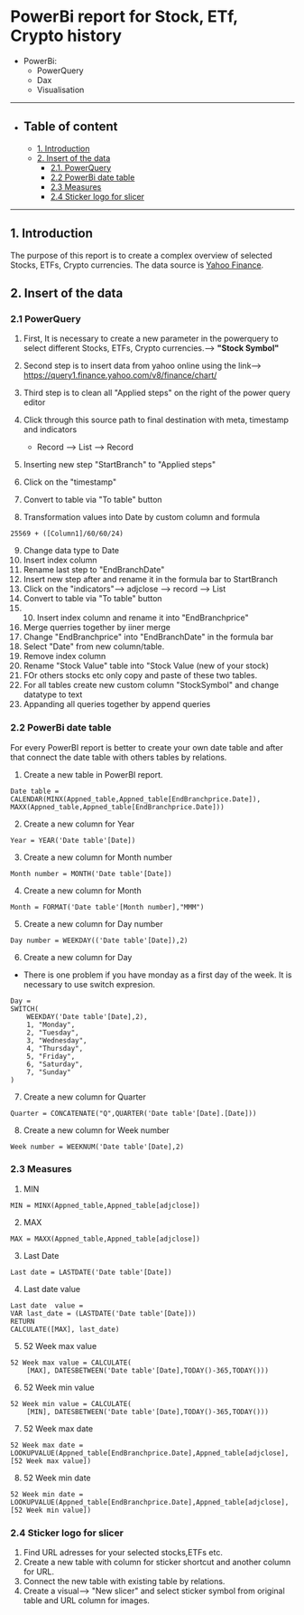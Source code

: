 # PowerBi report for Stock, ETf, Crypto history

- PowerBi:
  - PowerQuery
  - Dax
  - Visualisation

---

- ## Table of content
  - [1. Introduction](#1-introduction)
  - [2. Insert of the data](#2-insert-of-the-data)
    - [2.1. PowerQuery](#21-powerquerry)
    - [2.2 PowerBi date table](#22-powerbi-date-table)
    - [2.3 Measures](#23-measures)
    - [2.4 Sticker logo for slicer](#24-sticker-logo-for-slicer)
---
## 1. Introduction
The purpose of this report is to create a complex overview of selected Stocks, ETFs, Crypto currencies.
The data source is [Yahoo Finance](https://finance.yahoo.com/).
## 2. Insert of the data
### 2.1 PowerQuery
1. First, It is necessary to create a new parameter in the powerquery to select different Stocks, ETFs, Crypto currencies.--> **"Stock Symbol"**

2. Second step is to insert data from yahoo online using the link--> https://query1.finance.yahoo.com/v8/finance/chart/

3. Third step is to clean all "Applied steps" on the right of the power query editor


4. Click through this source path to final destination with meta, timestamp and indicators
   - Record --> List --> Record 

5. Inserting new step "StartBranch" to "Applied steps"
6. Click on the "timestamp"
7. Convert to table via "To table" button
8. Transformation values into Date by custom column and formula
```
25569 + ([Column1]/60/60/24)
```
9. Change data type to Date
10. Insert index column
11. Rename last step to "EndBranchDate"
12. Insert new step after and rename it in the formula bar to StartBranch
13. Click on the "indicators"--> adjclose --> record --> List
14. Convert to table via "To table" button
15. 10. Insert index column and rename it into "EndBranchprice"
16. Merge querries together by iiner merge
17. Change "EndBranchprice" into "EndBranchDate" in the formula bar
18. Select "Date" from new column/table.
19. Remove index column
20. Rename "Stock Value" table into "Stock Value (new of your stock)
21. FOr others stocks etc only copy and paste of these two tables.
22. For all tables create new custom column "StockSymbol" and change datatype to text
23. Appanding all queries together by append queries

### 2.2 PowerBi date table
For every PowerBI report is better to create your own date table and after that connect the date table with others tables by relations.
1. Create a new table in PowerBI report.
```
Date table = CALENDAR(MINX(Appned_table,Appned_table[EndBranchprice.Date]), MAXX(Appned_table,Appned_table[EndBranchprice.Date]))
```
2. Create a new column for Year
```
Year = YEAR('Date table'[Date])
```
3. Create a new column for Month number
```
Month number = MONTH('Date table'[Date])
```
4. Create a new column for Month 
```
Month = FORMAT('Date table'[Month number],"MMM")
```
5. Create a new column for Day number
```
Day number = WEEKDAY(('Date table'[Date]),2)
```
6. Create a new column for Day 
- There is one problem if you have monday as a first day of the week. It is necessary to use switch expresion.
```
Day = 
SWITCH(
    WEEKDAY('Date table'[Date],2),
    1, "Monday",
    2, "Tuesday",
    3, "Wednesday",
    4, "Thursday",
    5, "Friday",
    6, "Saturday",
    7, "Sunday"
)
```
7. Create a new column for Quarter
```
Quarter = CONCATENATE("Q",QUARTER('Date table'[Date].[Date]))
```
8. Create a new column for Week number
```
Week number = WEEKNUM('Date table'[Date],2)
```
### 2.3 Measures
1. MIN
```
MIN = MINX(Appned_table,Appned_table[adjclose])
```
2. MAX
```
MAX = MAXX(Appned_table,Appned_table[adjclose])
```
3. Last Date
```
Last date = LASTDATE('Date table'[Date])
```
4. Last date value
```
Last date  value = 
VAR last_date = (LASTDATE('Date table'[Date]))
RETURN
CALCULATE([MAX], last_date)
```
5. 52 Week max value
```
52 Week max value = CALCULATE(
    [MAX], DATESBETWEEN('Date table'[Date],TODAY()-365,TODAY()))
```
6. 52 Week min value
```
52 Week min value = CALCULATE(
    [MIN], DATESBETWEEN('Date table'[Date],TODAY()-365,TODAY()))
```
7. 52 Week max date
```
52 Week max date = LOOKUPVALUE(Appned_table[EndBranchprice.Date],Appned_table[adjclose],[52 Week max value])
```
8. 52 Week min date
```
52 Week min date = LOOKUPVALUE(Appned_table[EndBranchprice.Date],Appned_table[adjclose],[52 Week min value])
```
### 2.4 Sticker logo for slicer
1. Find URL adresses for your selected stocks,ETFs etc.
2. Create a new table with column for sticker shortcut and another column for URL.
3. Connect the new table with existing table by relations.
4. Create a visual--> "New slicer" and select sticker symbol from original table and URL column for images.

